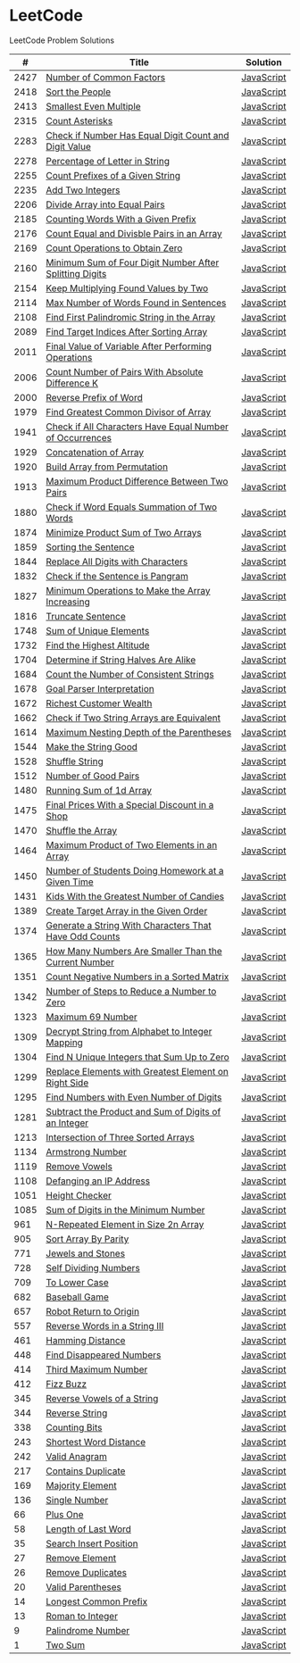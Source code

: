 # LeetCode
LeetCode Problem Solutions



| #  | Title                                                                                | Solution                                                   |
| -- | ------------------------------------------------------------------------------------ | ---------------------------------------------------------- |
|2427| [Number of Common Factors](https://leetcode.com/problems/number-of-common-factors/)  | [JavaScript](/src/algorithms/number-of-common-factors.js)  |
|2418| [Sort the People](https://leetcode.com/problems/sort-the-people/)                    | [JavaScript](/src/algorithms/sort-people.js)               |
|2413| [Smallest Even Multiple](https://leetcode.com/problems/smallest-even-multiple/)      | [JavaScript](/src/algorithms/smallest-even-multiple.js)    |
|2315| [Count Asterisks](https://leetcode.com/problems/count-asterisks/)                    | [JavaScript](/src/algorithms/count-asterisks.js)           |
|2283| [Check if Number Has Equal Digit Count and Digit Value][2283]                        | [JavaScript](/src/algorithms/digit-count.js)               |
|2278| [Percentage of Letter in String][2278]                                               | [JavaScript](/src/algorithms/percentage-letter.js)         |
|2255| [Count Prefixes of a Given String][2255]                                             | [JavaScript](/src/algorithms/count-prefixes.js)            |
|2235| [Add Two Integers](https://leetcode.com/problems/add-two-integers/)                  | [JavaScript](/src/algorithms/add-two-integers.js)          |
|2206| [Divide Array into Equal Pairs][2206]                                                | [JavaScript](/src/algorithms/divide-array.js)              |
|2185| [Counting Words With a Given Prefix][2185]                                           | [JavaScript](/src/algorithms/prefix-count.js)              |
|2176| [Count Equal and Divisble Pairs in an Array][2176]                                   | [JavaScript](/src/algorithms/count-equal-and-divisible.js) |
|2169| [Count Operations to Obtain Zero][2169]                                              | [JavaScript](/src/algorithms/count-operations.js)          |
|2160| [Minimum Sum of Four Digit Number After Splitting Digits][2160]                      | [JavaScript](/src/algorithms/minimum-sum.js)               |
|2154| [Keep Multiplying Found Values by Two][2154]                                         | [JavaScript](/src/algorithms/find-final-value.js)          |
|2114| [Max Number of Words Found in Sentences][2114]                                       | [JavaScript](/src/algorithms/max-words-found.js)           |
|2108| [Find First Palindromic String in the Array][2108]                                   | [JavaScript](/src/algorithms/first-palindrome.js)          |
|2089| [Find Target Indices After Sorting Array][2089]                                      | [JavaScript](/src/algorithms/find-target-indices.js)       |
|2011| [Final Value of Variable After Performing Operations][2011]                          | [JavaScript](/src/algorithms/final-value.js)               |
|2006| [Count Number of Pairs With Absolute Difference K][2006]                             | [JavaScript](/src/algorithms/count-k-difference.js)        |
|2000| [Reverse Prefix of Word](https://leetcode.com/problems/reverse-prefix-of-word/)      | [JavaScript](/src/algorithms/reverse-prefix.js)            |
|1979| [Find Greatest Common Divisor of Array][1979]                                        | [JavaScript](/src/algorithms/find-gcd.js)                  |
|1941| [Check if All Characters Have Equal Number of Occurrences][1941]                     | [JavaScript](/src/algorithms/are-occurrences-equal.js)     |
|1929| [Concatenation of Array](https://leetcode.com/problems/concatenation-of-array/)      | [JavaScript](/src/algorithms/concatenation-of-array.js)    |
|1920| [Build Array from Permutation][1920]                                                 | [JavaScript][1920-1]                                       |
|1913| [Maximum Product Difference Between Two Pairs][1913]                                 | [JavaScript](/src/algorithms/max-product-difference.js)    |
|1880| [Check if Word Equals Summation of Two Words][1880]                                  | [JavaScript](/src/algorithms/is-sum-equal.js)              |
|1874| [Minimize Product Sum of Two Arrays][1874]                                           | [JavaScript](/src/algorithms/min-product-sum.js)           |
|1859| [Sorting the Sentence](https://leetcode.com/problems/sorting-the-sentence/)          | [JavaScript](/src/algorithms/sorting-the-sentence.js)      |
|1844| [Replace All Digits with Characters][1844]                                           | [JavaScript](/src/algorithms/replace-digits-with-chars.js) |
|1832| [Check if the Sentence is Pangram][1832]                                             | [JavaScript](/src/algorithms/check-if-pangram.js)          |
|1827| [Minimum Operations to Make the Array Increasing][1827]                              | [JavaScript](/src/algorithms/minimum-operations.js)        |
|1816| [Truncate Sentence](https://leetcode.com/problems/truncate-sentence/)                | [JavaScript](/src/algorithms/truncate-sentence.js)         |
|1748| [Sum of Unique Elements](https://leetcode.com/problems/sum-of-unique-elements/)      | [JavaScript](/src/algorithms/sum-of-unique-elements.js)    |
|1732| [Find the Highest Altitude][1732]                                                    | [JavaScript](/src/algorithms/highest-altitude.js)          |
|1704| [Determine if String Halves Are Alike][1704]                                         | [JavaScript](/src/algorithms/halves-are-alike.js)          |
|1684| [Count the Number of Consistent Strings][1684]                                       | [JavaScript](/src/algorithms/count-consistent-strings.js)  |
|1678| [Goal Parser Interpretation][1678]                                                   | [JavaScript](/src/algorithms/goal-parser-interpretation.js)|
|1672| [Richest Customer Wealth](https://leetcode.com/problems/richest-customer-wealth/)    | [JavaScript](/src/algorithms/richest-customer-wealth.js)   |
|1662| [Check if Two String Arrays are Equivalent][1662]                                    | [JavaScript](/src/algorithms/array-strings-are-equal.js)   |
|1614| [Maximum Nesting Depth of the Parentheses][1614]                                     | [JavaScript](/src/algorithms/max-depth-of-parentheses.js)  |
|1544| [Make the String Good](https://leetcode.com/problems/make-the-string-great/)         | [JavaScript](/src/algorithms/make-good.js)                 |
|1528| [Shuffle String](https://leetcode.com/problems/shuffle-string/)                      | [JavaScript](/src/algorithms/shuffle-string.js)            |
|1512| [Number of Good Pairs](https://leetcode.com/problems/number-of-good-pairs/)          | [JavaScript](/src/algorithms/number-of-good-pairs.js)      |
|1480| [Running Sum of 1d Array](https://leetcode.com/problems/running-sum-of-1d-array/)    | [JavaScript](/src/algorithms/running-sum-of-1d-array.js)   |
|1475| [Final Prices With a Special Discount in a Shop][1475]                               | [JavaScript](/src/algorithms/final-prices.js)              |
|1470| [Shuffle the Array](https://leetcode.com/problems/shuffle-the-array/)                | [JavaScript](/src/algorithms/shuffle-the-array.js)         |
|1464| [Maximum Product of Two Elements in an Array][1464]                                  | [JavaScript](/src/algorithms/max-product-in-array.js)      |
|1450| [Number of Students Doing Homework at a Given Time][1450]                            | [JavaScript](/src/algorithms/busy-student.js)              |
|1431| [Kids With the Greatest Number of Candies][1431]                                     | [JavaScript](/src/algorithms/kids-with-candies.js)         |
|1389| [Create Target Array in the Given Order][1389]                                       | [JavaScript](/src/algorithms/create-target-array.js)       |
|1374| [Generate a String With Characters That Have Odd Counts][1374]                       | [JavaScript](/src/algorithms/string-with-odd-counts.js)    |
|1365| [How Many Numbers Are Smaller Than the Current Number][1365]                         | [JavaScript][1365-1]
|1351| [Count Negative Numbers in a Sorted Matrix][1351]                                    | [JavaScript](/src/algorithms/count-negatives.js)           |
|1342| [Number of Steps to Reduce a Number to Zero][1342]                                   | [JavaScript](/src/algorithms/number-of-steps.js)           |
|1323| [Maximum 69 Number](https://leetcode.com/problems/maximum-69-number/)                | [JavaScript](/src/algorithms/maximum-69-number.js)         |
|1309| [Decrypt String from Alphabet to Integer Mapping][1309]                              | [JavaScript][1309-1]                                       |
|1304| [Find N Unique Integers that Sum Up to Zero][1304]                                   | [JavaScript](/src/algorithms/sum-zero.js)                  |
|1299| [Replace Elements with Greatest Element on Right Side][1299]                         | [JavaScript](/src/algorithms/replace-elements.js)          |
|1295| [Find Numbers with Even Number of Digits][1295]                                      | [JavaScript](/src/algorithms/find-numbers.js)              |
|1281| [Subtract the Product and Sum of Digits of an Integer][1281]                         | [JavaScript](/src/algorithms/subtract-product-and-sum.js)  |
|1213| [Intersection of Three Sorted Arrays][1213]                                          | [JavaScript][1213-1]                                       |
|1134| [Armstrong Number](https://leetcode.com/problems/armstrong-number/)                  | [JavaScript](/src/algorithms/armstrong-number.js)          |
|1119| [Remove Vowels](https://leetcode.com/problems/remove-vowels-from-a-string/)          | [JavaScript](/src/algorithms/remove-vowels.js)             |
|1108| [Defanging an IP Address](https://leetcode.com/problems/defanging-an-ip-address/)    | [JavaScript](/src/algorithms/defanging-an-ip-address.js)   |
|1051| [Height Checker](https://leetcode.com/problems/height-checker/)                      | [JavaScript](/src/algorithms/height-checker.js)            |
|1085| [Sum of Digits in the Minimum Number][1085]                                          | [JavaScript](/src/algorithms/sum-of-digits.js)             |
| 961| [N-Repeated Element in Size 2n Array][961]                                           | [JavaScript](/src/algorithms/repeated-element.js)          |
| 905| [Sort Array By Parity](https://leetcode.com/problems/sort-array-by-parity/)          | [JavaScript](/src/algorithms/sort-array-by-parity.js)      |
| 771| [Jewels and Stones](https://leetcode.com/problems/jewels-and-stones/)                | [JavaScript](/src/algorithms/jewels-and-stones.js)         |
| 728| [Self Dividing Numbers](https://leetcode.com/problems/self-dividing-numbers/)        | [JavaScript](/src/algorithms/self-dividing-numbers.js)     |
| 709| [To Lower Case](https://leetcode.com/problems/to-lower-case/)                        | [JavaScript](/src/algorithms/to-lower-case.js)             |
| 682| [Baseball Game](https://leetcode.com/problems/baseball-game/)                        | [JavaScript](/src/algorithms/baseball-game.js)             |
| 657| [Robot Return to Origin](https://leetcode.com/problems/robot-return-to-origin/)      | [JavaScript](/src/algorithms/robot-return-to-origin.js)    |
| 557| [Reverse Words in a String III][557]                                                 | [JavaScript][557-1]                                        |
| 461| [Hamming Distance](https://leetcode.com/problems/hamming-distance/)                  | [JavaScript](/src/algorithms/hamming-distance.js)          |
| 448| [Find Disappeared Numbers][448]                                                      | [JavaScript](/src/algorithms/find-disappeared-numbers.js)  |
| 414| [Third Maximum Number](https://leetcode.com/problems/third-maximum-number/)          | [JavaScript](/src/algorithms/third-maximum-number.js)      |
| 412| [Fizz Buzz](https://leetcode.com/problems/fizz-buzz/)                                | [JavaScript](/src/algorithms/fizz-buzz.js)                 |
| 345| [Reverse Vowels of a String][345]                                                    | [JavaScript](/src/algorithms/reverse-vowels-of-string.js)  |
| 344| [Reverse String](https://leetcode.com/problems/reverse-string/)                      | [JavaScript](/src/algorithms/reverse-string.js)            |
| 338| [Counting Bits](https://leetcode.com/problems/counting-bits/)                        | [JavaScript](/src/algorithms/counting-bits.js)             |
| 243| [Shortest Word Distance](https://leetcode.com/problems/shortest-word-distance/)      | [JavaScript](/src/algorithms/shortest-word-distance.js)    |
| 242| [Valid Anagram](https://leetcode.com/problems/valid-anagram/)                        | [JavaScript](/src/algorithms/valid-anagram.js)             |
| 217| [Contains Duplicate](https://leetcode.com/problems/contains-duplicate/)              | [JavaScript](/src/algorithms/contains-duplicate.js)        |
| 169| [Majority Element](https://leetcode.com/problems/majority-element/)                  | [JavaScript](/src/algorithms/majority-element.js)          |
| 136| [Single Number](https://leetcode.com/problems/single-number/)                        | [JavaScript](/src/algorithms/single-number.js)             |
| 66 | [Plus One](https://leetcode.com/problems/plus-one/)                                  | [JavaScript](/src/algorithms/plus-one.js)                  |
| 58 | [Length of Last Word](https://leetcode.com/problems/length-of-last-word/)            | [JavaScript](/src/algorithms/length-of-last-word.js)       |
| 35 | [Search Insert Position](https://leetcode.com/problems/search-insert-position/)      | [JavaScript](/src/algorithms/search-insert-position.js)    |
| 27 | [Remove Element](https://leetcode.com/problems/remove-element/)                      | [JavaScript](/src/algorithms/remove-element.js)            |
| 26 | [Remove Duplicates][26]                                                              | [JavaScript](/src/algorithms/remove-dupes.js)              |
| 20 | [Valid Parentheses](https://leetcode.com/problems/valid-parentheses/)                | [JavaScript](/src/algorithms/valid-parentheses.js)         |
| 14 | [Longest Common Prefix](https://leetcode.com/problems/longest-common-prefix/)        | [JavaScript](/src/algorithms/longest-common-prefix.js)     |
| 13 | [Roman to Integer](https://leetcode.com/problems/roman-to-integer/)                  | [JavaScript](/src/algorithms/roman-to-integer.js)          |
| 9  | [Palindrome Number](https://leetcode.com/problems/palindrome-number/)                | [JavaScript](/src/algorithms/palindrome-number.js)         |
| 1  | [Two Sum](https://leetcode.com/problems/two-sum/)                                    | [JavaScript](/src/algorithms/two-sum.js)                   |


<!-- Long Pathways that don't fit neatly into columns. -->
[2283]: https://leetcode.com/problems/check-if-number-has-equal-digit-count-and-digit-value/
[2278]: https://leetcode.com/problems/percentage-of-letter-in-string/
[2255]: https://leetcode.com/problems/count-prefixes-of-a-given-string/
[2206]: https://leetcode.com/problems/divide-array-into-equal-pairs/
[2185]: https://leetcode.com/problems/counting-words-with-a-given-prefix/
[2176]: https://leetcode.com/problems/count-equal-and-divisible-pairs-in-an-array/
[2169]: https://leetcode.com/problems/count-operations-to-obtain-zero/
[2160]: https://leetcode.com/problems/minimum-sum-of-four-digit-number-after-splitting-digits/
[2154]: https://leetcode.com/problems/keep-multiplying-found-values-by-two/
[2114]: https://leetcode.com/problems/maximum-number-of-words-found-in-sentences/
[2108]: https://leetcode.com/problems/find-first-palindromic-string-in-the-array/
[2089]: https://leetcode.com/problems/find-target-indices-after-sorting-array/
[2011]: https://leetcode.com/problems/final-value-of-variable-after-performing-operations/
[2006]: https://leetcode.com/problems/count-number-of-pairs-with-absolute-difference-k/
[1979]: https://leetcode.com/problems/find-greatest-common-divisor-of-array/
[1941]: https://leetcode.com/problems/check-if-all-characters-have-equal-number-of-occurrences/
[1920]: https://leetcode.com/problems/build-array-from-permutation/
[1920-1]: /src/algorithms/build-array-from-permutation.js
[1913]: https://leetcode.com/problems/maximum-product-difference-between-two-pairs/
[1880]: https://leetcode.com/problems/check-if-word-equals-summation-of-two-words/
[1874]: https://leetcode.com/problems/minimize-product-sum-of-two-arrays/
[1844]: https://leetcode.com/problems/replace-all-digits-with-characters/
[1832]: https://leetcode.com/problems/check-if-the-sentence-is-pangram/
[1827]: https://leetcode.com/problems/minimum-operations-to-make-the-array-increasing/
[1732]: https://leetcode.com/problems/find-the-highest-altitude/
[1704]: https://leetcode.com/problems/determine-if-string-halves-are-alike/
[1684]: https://leetcode.com/problems/count-the-number-of-consistent-strings/
[1678]: https://leetcode.com/problems/goal-parser-interpretation/
[1662]: https://leetcode.com/problems/check-if-two-string-arrays-are-equivalent/
[1614]: https://leetcode.com/problems/maximum-nesting-depth-of-the-parentheses/
[1475]: https://leetcode.com/problems/final-prices-with-a-special-discount-in-a-shop/
[1464]: https://leetcode.com/problems/maximum-product-of-two-elements-in-an-array/
[1450]: https://leetcode.com/problems/number-of-students-doing-homework-at-a-given-time/
[1431]: https://leetcode.com/problems/kids-with-the-greatest-number-of-candies/
[1389]: https://leetcode.com/problems/create-target-array-in-the-given-order/
[1374]: https://leetcode.com/problems/generate-a-string-with-characters-that-have-odd-counts/
[1365]: https://leetcode.com/problems/how-many-numbers-are-smaller-than-the-current-number/
[1365-1]: /src/algorithms/smaller-numbers-than-current.js
[1351]: https://leetcode.com/problems/count-negative-numbers-in-a-sorted-matrix/
[1342]: https://leetcode.com/problems/number-of-steps-to-reduce-a-number-to-zero/
[1309]: https://leetcode.com/problems/decrypt-string-from-alphabet-to-integer-mapping/
[1309-1]: /src/algorithms/alphabet-to-integer-mapping.js
[1304]: https://leetcode.com/problems/find-n-unique-integers-sum-up-to-zero/
[1299]: https://leetcode.com/problems/replace-elements-with-greatest-element-on-right-side/
[1295]: https://leetcode.com/problems/find-numbers-with-even-number-of-digits/
[1281]: https://leetcode.com/problems/subtract-the-product-and-sum-of-digits-of-an-integer/
[1213]: https://leetcode.com/problems/intersection-of-three-sorted-arrays/
[1213-1]: /src/algorithms/intersection-of-sorted-arrays.js
[1085]: https://leetcode.com/problems/sum-of-digits-in-the-minimum-number/
[961]: https://leetcode.com/problems/n-repeated-element-in-size-2n-array/
[557]: https://leetcode.com/problems/reverse-words-in-a-string-iii/
[557-1]: /src/algorithms/reverse-words-in-string-III.js
[448]: https://leetcode.com/problems/find-all-numbers-disappeared-in-an-array/
[345]: https://leetcode.com/problems/reverse-vowels-of-a-string/
[26]: https://leetcode.com/problems/remove-duplicates-from-sorted-array/

